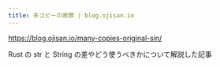 ```yaml
---
title: 多コピーの原罪 | blog.ojisan.io
---
```


https://blog.ojisan.io/many-copies-original-sin/

Rust の str と String の差やどう使うべきかについて解説した記事

